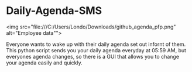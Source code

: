 # Daily-Agenda-SMS
<img src="file:///C:/Users/Londo/Downloads/github_agenda_pfp.png" alt="Employee data"">


Everyone wants to wake up with their daily agenda set out infornt of them. This python script sends you your daily agenda everyday at 05:59 AM, but everyones agenda changes, so there is a GUI that allows you to change your agenda easily and quickly.

